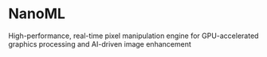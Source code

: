 # NanoML
High-performance, real-time pixel manipulation engine for GPU-accelerated graphics processing and AI-driven image enhancement
